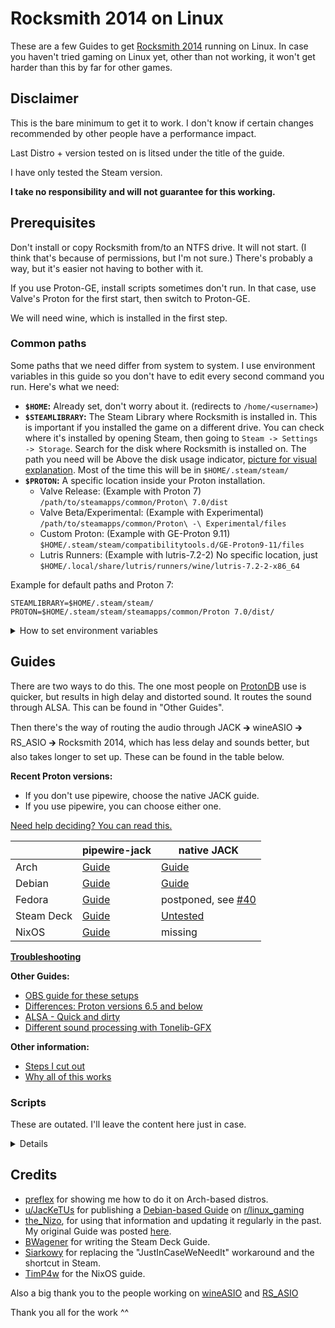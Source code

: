 # Rocksmith 2014 on Linux

These are a few Guides to get [Rocksmith 2014](https://store.steampowered.com/app/221680/Rocksmith_2014_Edition__Remastered/) running on Linux. In case you haven't tried gaming on Linux yet, other than not working, it won't get harder than this by far for other games.

## Disclaimer

This is the bare minimum to get it to work. I don't know if certain changes recommended by other people have a performance impact.

Last Distro + version tested on is litsed under the title of the guide.

I have only tested the Steam version.

**I take no responsibility and will not guarantee for this working.**

## Prerequisites

Don't install or copy Rocksmith from/to an NTFS drive. It will not start. (I think that's because of permissions, but I'm not sure.) There's probably a way, but it's easier not having to bother with it.

If you use Proton-GE, install scripts sometimes don't run. In that case, use Valve's Proton for the first start, then switch to Proton-GE.

We will need wine, which is installed in the first step.

### Common paths

Some paths that we need differ from system to system. I use environment variables in this guide so you don't have to edit every second command you run. Here's what we need:

* **`$HOME`:** Already set, don't worry about it. (redirects to `/home/<username>`)
* **`$STEAMLIBRARY`:** The Steam Library where Rocksmith is installed in. This is important if you installed the game on a different drive. You can check where it's installed by opening Steam, then going to `Steam -> Settings -> Storage`. Search for the disk where Rocksmith is installed on. The path you need will be Above the disk usage indicator, [picture for visual explanation](/img/storage.webp). Most of the time this will be in `$HOME/.steam/steam/`
* **`$PROTON`:** A specific location inside your Proton installation.
	* Valve Release: (Example with Proton 7) `/path/to/steamapps/common/Proton\ 7.0/dist`
	* Valve Beta/Experimental: (Example with Experimental) `/path/to/steamapps/common/Proton\ -\ Experimental/files`
	* Custom Proton: (Example with GE-Proton 9.11) `$HOME/.steam/steam/compatibilitytools.d/GE-Proton9-11/files`
	* Lutris Runners: (Example with lutris-7.2-2) No specific location, just `$HOME/.local/share/lutris/runners/wine/lutris-7.2-2-x86_64`

Example for default paths and Proton 7:

```
STEAMLIBRARY=$HOME/.steam/steam/
PROTON=$HOME/.steam/steam/steamapps/common/Proton 7.0/dist/
```

<details><summary>How to set environment variables</summary>

> You can check the environment variables by running `echo $NAME`.
>
> I recommend putting double quotes around the paths, just to be sure.
>
> #### Temporary:
>
> Totally fine for our usecase. Insert your paths and run these lines like commands. Keep in mind that these are only temporary. It only applies to the terminal instance you set it in. If you were to open a new terminal window, you'd have to enter them again to be able to use them.
>
> ```
> STEAMLIBRARY=<path>
> PROTON=<path>
> ```
>
> #### Permanent:
>
> Add these lines to `~/.profile`. You will need to log out and back in after adding them.
>
> ```
> export STEAMLIBRARY=<path>
> export PROTON=<path>
> ```

</details>


## Guides

There are two ways to do this. The one most people on [ProtonDB](https://www.protondb.com/app/221680) use is quicker, but results in high delay and distorted sound. It routes the sound through ALSA. This can be found in "Other Guides".

Then there's the way of routing the audio through JACK 🡲 wineASIO 🡲 RS_ASIO 🡲 Rocksmith 2014, which has less delay and sounds better, but also takes longer to set up. These can be found in the table below.

**Recent Proton versions:**

* If you don't use pipewire, choose the native JACK guide.
* If you use pipewire, you can choose either one.

[Need help deciding? You can read this.](/guides/which-guide-should-i-choose.md)

|| pipewire-jack | native JACK |
|---|---|---|
| Arch | [Guide](guides/setup/arch-pipewire.md) | [Guide](guides/setup/arch-native.md) |
| Debian | [Guide](guides/setup/deb-pipewire.md) | [Guide](guides/setup/deb-native.md) |
| Fedora | [Guide](guides/setup/fed-pipewire.md) | postponed, see [#40](https://github.com/theNizo/linux_rocksmith/issues/40) |
| Steam Deck | [Guide](guides/setup/deck-pipewire.md) | [Untested](guides/setup/deck-native.md) |
| NixOS | [Guide](guides/setup/nixos/1.md) | missing |

**[Troubleshooting](/guides/troubleshooting.md)**

**Other Guides:**

* [OBS guide for these setups](guides/obs.md)
* [Differences: Proton versions 6.5 and below](guides/6.5-differences.md)
* [ALSA - Quick and dirty](guides/quick.md)
* [Different sound processing with Tonelib-GFX](guides/tonelibgfx.md)

**Other information:**
* [Steps I cut out](guides/unused.md)
* [Why all of this works](guides/theory.md)

### Scripts

These are outated. I'll leave the content here just in case.

<details>

> Because someone asked, I have written scripts that do everything for you.
>
> For native Steam: `wget https://raw.githubusercontent.com/theNizo/linux_rocksmith/main/scripts/native-steam.sh && ./native-steam.sh && rm native-steam.sh`
>
> For other Rocksmith installations: `wget https://raw.githubusercontent.com/theNizo/linux_rocksmith/main/scripts/other.sh && ./other.sh && rm other.sh`

</details>

## Credits

* [preflex](https://gitlab.com/preflex) for showing me how to do it on Arch-based distros.
* [u/JacKeTUs](https://www.reddit.com/user/JacKeTUs) for publishing a [Debian-based Guide](https://old.reddit.com/r/linux_gaming/comments/jmediu/guide_for_setup_rocksmith_2014_steam_no_rs_cable/) on [r/linux_gaming](https://old.reddit.com/r/linux_gaming/)
* [the_Nizo](https://github.com/theNizo), for using that information and updating it regularly in the past. My original Guide was posted [here](https://old.reddit.com/r/linux_gaming/comments/jmediu/guide_for_setup_rocksmith_2014_steam_no_rs_cable/gdhg4zx/).
* [BWagener](https://github.com/BWagener) for writing the Steam Deck Guide.
* [Siarkowy](https://github.com/Siarkowy) for replacing the "JustInCaseWeNeedIt" workaround and the shortcut in Steam.
* [TimP4w](https://github.com/TimP4w) for the NixOS guide.

Also a big thank you to the people working on [wineASIO](https://github.com/wineasio/wineasio) and [RS_ASIO](https://github.com/mdias/rs_asio)

Thank you all for the work ^^
